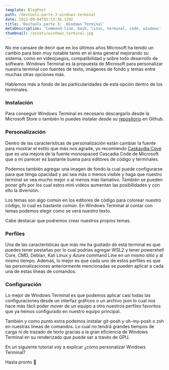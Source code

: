 ```yaml
---
template: BlogPost
path: /devtools-parte-3-windows-terminal
date: 2022-09-04T05:53:38.220Z
title: 'Devtools parte 3:  Windows Terminal'
metaDescription: 'Command-line, bash, linux, terminal, code, windows'
thumbnail: /assets/windows_terminal.jpg
---
```

No me cansare de decir que en los últimos años Microsoft ha tenido un cambio para bien muy notable tanto en el área general mejorando su sistema, como en videojuegos, compatibilidad y sobre todo desarrollo de software. Windows Terminal es la propuesta de Microsoft para personalizar nuestra terminal con fuentes de texto, imágenes de fondo y temas entre muchas otras opciones más.

Hablemos más a fondo de las particularidades de esta opción dentro de los terminales.

### **Instalación**

Para conseguir Windows Terminal es necesario descargarlo desde la Microsoft Store o también lo puedes instalar desde su [repositorio](https://github.com/microsoft/terminal) en Github.

### **Personalización**

Dentro de las características de personalización están cambiar la fuente para mostrar el estilo que más nos agrade, yo recomiendo [Caskaydia Cove](https://github.com/eliheuer/caskaydia-cove) que es una mejora de la fuente monospaced Cascadia Code de Microsoft que a mí parecer es bastante buena para editores de código y terminales.

Podemos también agregar una imagen de fondo la cual puede configurarse para que tenga opacidad y así sea más o menos visible y haga que nuestro terminal se vea mucho mejor o al menos más llamativo. También se pueden poner gifs por los cual estos mini videos aumentan las posibilidades y con ello la diversión.

Los temas son algo común en los editores de código para colorear nuestro código, lo cual es bastante común. En Windows Terminal al contar con temas podemos elegir como se verá nuestro texto.

Cabe destacar que podremos crear nuestros propios temas.

### **Perfiles**

Una de las características que más me ha gustado de esta terminal es que puedes tener pestañas por lo cual podrías agregar WSL2 y tener powershell Core, CMD, Debían, Kali Linux y Azure command Line en un mismo sitio y al mismo tiempo. Además, lo mejor es que cada uno de estos perfiles es que las personalizaciones anteriormente mencionadas se pueden aplicar a cada una de estas líneas de comandos.

### Configuración

Lo mejor de Windows Terminal es que podemos aplicar casi todas las configuraciones desde un interfaz gráficos o un archivo json lo cual nos hace más fácil poder mover de un equipo a otro nuestros perfiles favoritos que ya hemos configurado en nuestro equipo principal.

También y como punto extra podemos instalar git-posh y oh-my-posh o zsh en nuestras líneas de comandos. Lo cual no tendrá grandes tiempos de carga ni de trazado de texto gracias a la gran eficiencia de Windows Terminal en su renderizado que puede ser a través de GPU.

En un siguiente tutorial voy a explicar ¿cómo personalizar Windows Terminal?

Hasta pronto 👋
